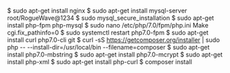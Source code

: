$ sudo apt-get install nginx
$ sudo apt-get install mysql-server root/RogueWave@1234
$ sudo mysql_secure_installation
$ sudo apt-get install php-fpm php-mysql
$ sudo nano /etc/php/7.0/fpm/php.ini
  Make cgi.fix_pathinfo=0
$ sudo systemctl restart php7.0-fpm
$ sudo apt-get install curl php7.0-cli git
$ curl -sS https://getcomposer.org/installer | sudo php -- --install-dir=/usr/local/bin --filename=composer
$ sudo apt-get install php7.0-mbstring
$ sudo apt-get install php7.0-mcrypt
$ sudo apt-get install php-xml
$ sudo apt-get install php-curl
$ composer install
